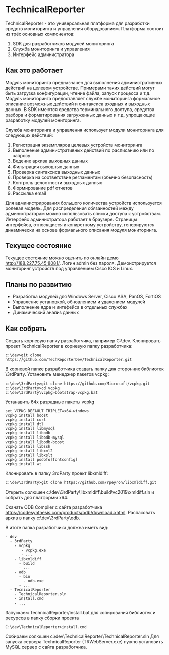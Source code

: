 # TechnicalReporter
TechnicalReporter - это универсальная платформа для разработки средств мониторинга и управления оборудованием. Платформа состоит из трёх основных компонентов:
1. SDK для разработчиков модулей мониторинга
2. Служба мониторинга и управления
3. Интерфейс администратора

## Как это работает
Модуль мониторинга предназначен для выполнения административных действий на целевом устройстве. Примерами таких действий могут быть загрузка конфигурации, чтение файла, запуск процесса и т.д. Модуль мониторинга предоставляет службе мониторинга формальное описание возможных действий и синтаксиса входных и выходных данных. В SDK имеются средства терминального доступа, средства разбора и форматирования загруженных данных и т.д. упрощающие разработку модулей мониторинга.

Служба мониторинга и управления использует модули мониторинга для следующих действий:
1. Регистрация экземпляров целевых устройств мониторинга
2. Выполнение административных действий по расписанию или по запросу
3. Ведение архива выходных данных
4. Фильтрация выходных данных
5. Проверка синтаксиса выходных данных
6. Проверка на соответствие регламентам (обычно безопасность)
7. Контроль целостности выходных данных
8. Формирование pdf отчетов
9. Рассылка email

Для администрирования большого количества устройств используется ролевая модель. Для распределения обязанностей между администраторам можно использовать списки доступа к устройствам. Интерфейс администратора работает в браузере. Страницы интерфейса, относящиеся к конкретному устройству, генерируются динамически на основе формального описания модуля мониторинга.

## Текущее состояние
Текущее состояние можно оценить по онлайн демо http://188.227.75.45:8081/.
Логин admin без пароля. Демонстрируется мониторинг устройств под управлением Cisco IOS и Linux.

## Планы по развитию
- Разработка модулей для Windows Server, Cisco ASA, PanOS, FortiOS
- Управление установкой, обновлением и удалением модулей
- Выполнение ядра и интефейса в отдельных службах 
- Динамический анализ данных

## Как собрать
Создать корневую папку разработчика, например C:\dev. Клонировать проект TechnicalReporter в корневую папку разработчика:
```
c:\dev>git clone https://github.com/TechReporterDev/TechnicalReporter.git
```

В корневой папке разработчика создать папку для сторонних библиотек \3rdParty. 
Установить менеджер пакетов vcpkg:
```
c:\dev\3rdParty>git clone https://github.com/Microsoft/vcpkg.git
c:\dev\3rdParty>cd vcpkg
c:\dev\3rdParty\vcpkg>bootstrap-vcpkg.bat
```

Устанавить 64x разрадные пакеты vcpkg
```
set VCPKG_DEFAULT_TRIPLET=x64-windows
vcpkg install boost
vcpkg install curl
vcpkg install dtl
vcpkg install libmysql
vcpkg install libodb
vcpkg install libodb-mysql
vcpkg install libodb-boost
vcpkg install libssh
vcpkg install libxml2
vcpkg install libxslt
vcpkg install podofo[fontconfig]
vcpkg install wt

```
Клонировать в папку 3rdParty проект libxmldiff:
```
c:\dev\3rdParty>git clone https://github.com/rpeyron/libxmldiff.git
```

Открыть солюшен c:\dev\3rdParty\libxmldiff\build\vc2019\xmldiff.sln и собрать для платформы x64. 

Скачать ODB Compiler с сайта разработчика https://codesynthesis.com/products/odb/download.xhtml. 
Распаковать архив в папку c:\dev\3rdParty\odb.

В итоге папка разработчика должна иметь вид:
```
- dev
  - 3rdParty
    - vcpkg
       - vcpkg.exe
       - ...
    - libxmldiff
      - build
      - ...      
    - odb
      - bin
        - odb.exe
      - ...    
  - TecnicalReporter
    - TechnicalReporter.sln
    - install.cmd
    - ...
```

Запускаем TechnicalReporter/install.bat для копирования библиотек и ресурсов в папку сборки проекта
```
C:\dev\TechnicalReporter>install.cmd
```

Собираем солюшен c:\dev\TechnicalReporter\TechnicalReporter.sln
Для запуска сервера TechnicalReporter (TRWebServer.exe) нужно установить MySQL сервер с сайта разработчика.





